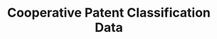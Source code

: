 ---
layout: default
bigquery: https://console.cloud.google.com/bigquery?p=patents-public-data&d=cpc&page=dataset
citation: '“Cooperative Patent Classification” by the EPO and USPTO, for public use. '
contributors: EPO, USPTO
cost: None
description: Cooperative Patent Classification Data contains the scheme and definitions
  of the Cooperative Patent Classification system for classifying patent documents.
  The CPC is the result of a partnership between the EPO and the USPTO in their joint
  effort to develop a common, internationally compatible classification system for
  technical documents, in particular patent publications, which will be used by both
  offices in the patent granting process
documentation: https://www.cooperativepatentclassification.org/cpcSchemeAndDefinitions
last_edit: Mon, 04 Apr 2022 19:07:06 GMT
location: https://www.cooperativepatentclassification.org/index
maintained_by: USPTO, EPO
schema_fields: '[''date_revised'', ''titleFull'', ''limiting_references'', ''applicationReferences'',
  ''ipc_concordant'', ''informativeReferences'', ''breakdown_code'', ''not_allocatable'',
  ''symbol'', ''residual_references'', ''title_part'', ''titlePart'', ''glossary'',
  ''children'', ''status'', ''title_full'', ''limitingReferences'', ''notAllocatable'',
  ''breakdownCode'', ''child_groups'', ''dateRevised'', ''ipcConcordant'', ''childGroups'',
  ''sizeCache'', ''residualReferences'', ''application_references'', ''level'', ''parents'',
  ''synonyms'', ''additional_only'', ''informative_references'', ''definition'']'
shortname: cooperative_patent_classification
tags:
- patents
- science
title: Cooperative Patent Classification Data
uuid: 984374a7-16e9-4b35-9445-458daceb01bf
---